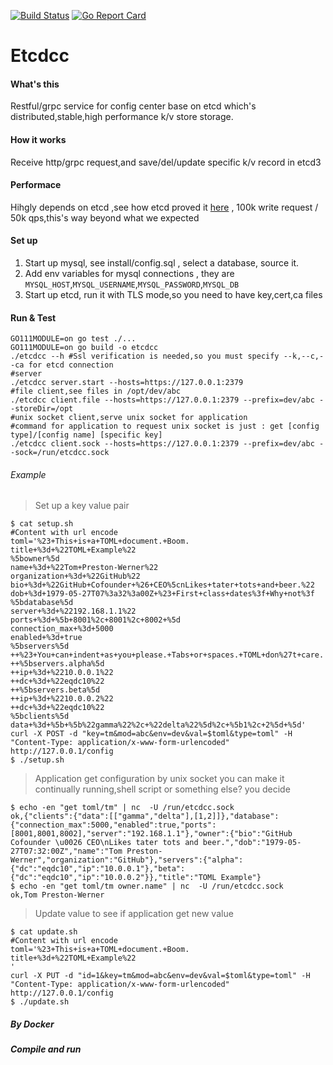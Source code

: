 [![Build Status](https://travis-ci.org/funlake/etcdcc.svg?branch=master)](https://travis-ci.org/funlake/etcdcc)
[![Go Report Card](https://goreportcard.com/badge/github.com/funlake/etcdcc)](https://goreportcard.com/report/github.com/funlake/etcdcc)
# Etcdcc
#### What's this
Restful/grpc service for config center base on etcd which's distributed,stable,high performance k/v store storage.

#### How it works
Receive http/grpc request,and save/del/update specific k/v record in etcd3

#### Performace
Hihgly depends on  etcd ,see how etcd proved it [here](https://github.com/etcd-io/etcd/blob/master/Documentation/op-guide/performance.md) ,
100k write request / 50k qps,this's way beyond what we expected

#### Set up
1. Start up mysql, see install/config.sql , select a database, source it.
2. Add env variables for mysql connections , they are `MYSQL_HOST`,`MYSQL_USERNAME`,`MYSQL_PASSWORD`,`MYSQL_DB`
3. Start up etcd, run it with TLS mode,so you need to have key,cert,ca files

#### Run & Test
```
GO111MODULE=on go test ./...
GO111MODULE=on go build -o etcdcc
./etcdcc --h #Ssl verification is needed,so you must specify --k,--c,--ca for etcd connection
#server
./etcdcc server.start --hosts=https://127.0.0.1:2379
#file client,see files in /opt/dev/abc
./etcdcc client.file --hosts=https://127.0.0.1:2379 --prefix=dev/abc --storeDir=/opt
#unix socket client,serve unix socket for application
#command for application to request unix socket is just : get [config type]/[config name] [specific key]
./etcdcc client.sock --hosts=https://127.0.0.1:2379 --prefix=dev/abc --sock=/run/etcdcc.sock
```

###### Example
> Set up a key value pair
```
$ cat setup.sh
#Content with url encode
toml='%23+This+is+a+TOML+document.+Boom.
title+%3d+%22TOML+Example%22
%5bowner%5d
name+%3d+%22Tom+Preston-Werner%22
organization+%3d+%22GitHub%22
bio+%3d+%22GitHub+Cofounder+%26+CEO%5cnLikes+tater+tots+and+beer.%22
dob+%3d+1979-05-27T07%3a32%3a00Z+%23+First+class+dates%3f+Why+not%3f
%5bdatabase%5d
server+%3d+%22192.168.1.1%22
ports+%3d+%5b+8001%2c+8001%2c+8002+%5d
connection_max+%3d+5000
enabled+%3d+true
%5bservers%5d
++%23+You+can+indent+as+you+please.+Tabs+or+spaces.+TOML+don%27t+care.
++%5bservers.alpha%5d
++ip+%3d+%2210.0.0.1%22
++dc+%3d+%22eqdc10%22
++%5bservers.beta%5d
++ip+%3d+%2210.0.0.2%22
++dc+%3d+%22eqdc10%22
%5bclients%5d
data+%3d+%5b+%5b%22gamma%22%2c+%22delta%22%5d%2c+%5b1%2c+2%5d+%5d'
curl -X POST -d "key=tm&mod=abc&env=dev&val=$toml&type=toml" -H "Content-Type: application/x-www-form-urlencoded" http://127.0.0.1/config
$ ./setup.sh
```
> Application get configuration by unix socket
> you can make it continually running,shell script or something else? you decide
```
$ echo -en "get toml/tm" | nc  -U /run/etcdcc.sock
ok,{"clients":{"data":[["gamma","delta"],[1,2]]},"database":{"connection_max":5000,"enabled":true,"ports":[8001,8001,8002],"server":"192.168.1.1"},"owner":{"bio":"GitHub Cofounder \u0026 CEO\nLikes tater tots and beer.","dob":"1979-05-27T07:32:00Z","name":"Tom Preston-Werner","organization":"GitHub"},"servers":{"alpha":{"dc":"eqdc10","ip":"10.0.0.1"},"beta":{"dc":"eqdc10","ip":"10.0.0.2"}},"title":"TOML Example"}
$ echo -en "get toml/tm owner.name" | nc  -U /run/etcdcc.sock
ok,Tom Preston-Werner
```
> Update value to see if application get new value
```
$ cat update.sh
#Content with url encode
toml='%23+This+is+a+TOML+document.+Boom.
title+%3d+%22TOML+Example%22
'
curl -X PUT -d "id=1&key=tm&mod=abc&env=dev&val=$toml&type=toml" -H "Content-Type: application/x-www-form-urlencoded" http://127.0.0.1/config
$ ./update.sh
```
##### By Docker
##### Compile and run